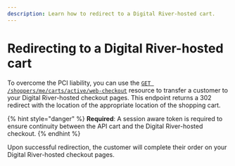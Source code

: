 ```yaml
---
description: Learn how to redirect to a Digital River-hosted cart.
---
```


# Redirecting to a Digital River-hosted cart

To overcome the PCI liability, you can use the [`GET /shoppers/me/carts/active/web-checkout`](https://www.digitalriver.com/docs/commerce-api-reference/#tag/Shipping-Options/paths/\~1v1\~1shoppers\~1me\~1carts\~1active\~1shipping-options\~1{shippingOptionsId}/get) resource to transfer a customer to your Digital River-hosted checkout pages. This endpoint returns a 302 redirect with the location of the appropriate location of the shopping cart.

{% hint style="danger" %}
**Required**: A session aware token is required to ensure continuity between the API cart and the Digital River-hosted checkout.
{% endhint %}

Upon successful redirection, the customer will complete their order on your Digital River-hosted checkout pages.
